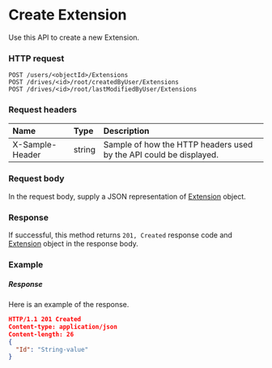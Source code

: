 # Create Extension

Use this API to create a new Extension.
### HTTP request
```http
POST /users/<objectId>/Extensions
POST /drives/<id>/root/createdByUser/Extensions
POST /drives/<id>/root/lastModifiedByUser/Extensions

```
### Request headers
| Name       | Type | Description|
|:---------------|:--------|:----------|
| X-Sample-Header  | string  | Sample of how the HTTP headers used by the API could be displayed.|

### Request body
In the request body, supply a JSON representation of [Extension](../resources/extension.md) object.


### Response
If successful, this method returns `201, Created` response code and [Extension](../resources/extension.md) object in the response body.

### Example
##### Response
Here is an example of the response.
```json
HTTP/1.1 201 Created
Content-type: application/json
Content-length: 26
{
  "Id": "String-value"
}
```
